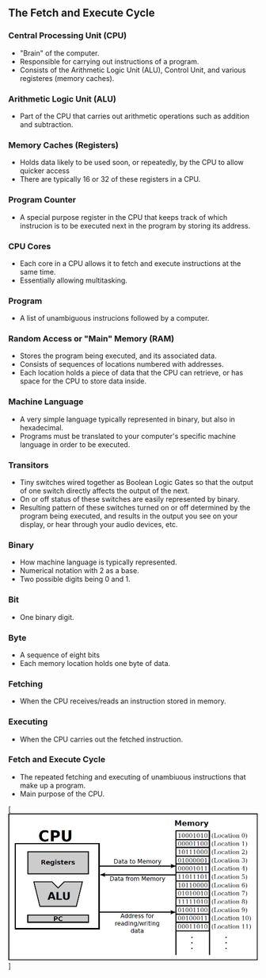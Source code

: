 
## The Fetch and Execute Cycle

### Central Processing Unit (CPU)

- "Brain" of the computer.
- Responsible for carrying out instructions of a program.
- Consists of the Arithmetic Logic Unit (ALU), Control Unit, and various registeres (memory caches).

### Arithmetic Logic Unit (ALU)

- Part of the CPU that carries out arithmetic operations such as addition and subtraction.

### Memory Caches (Registers)

- Holds data likely to be used soon, or repeatedly, by the CPU to allow quicker access
- There are typically 16 or 32 of these registers in a CPU.

### Program Counter

- A special purpose register in the CPU that keeps track of which instrucion is to be executed next in the program by storing its address.

### CPU Cores

- Each core in a CPU allows it to fetch and execute instructions at the same time.
- Essentially allowing multitasking.

### Program

- A list of unambiguous instrucions followed by a computer.

### Random Access or "Main" Memory (RAM)

- Stores the program being executed, and its associated data.
- Consists of sequences of locations numbered with addresses.
- Each location holds a piece of data that the CPU can retrieve, or has space for the CPU to store data inside.

### Machine Language

- A very simple language typically represented in binary, but also in hexadecimal.
- Programs must be translated to your computer's specific machine language in order to be executed.

### Transitors

- Tiny switches wired together as Boolean Logic Gates so that the output of one switch directly affects the output of the next.
- On or off status of these switches are easily represented by binary.
- Resulting pattern of these switches turned on or off determined by the program being executed, and results in the output you see on your display, or hear through your audio devices, etc.

### Binary

- How machine language is typically represented.
- Numerical notation with 2 as a base.
- Two possible digits being 0 and 1.

### Bit

- One binary digit.

### Byte

- A sequence of eight bits
- Each memory location holds one byte of data.

### Fetching

- When the CPU receives/reads an instruction stored in memory.

### Executing

- When the CPU carries out the fetched instruction.

### Fetch and Execute Cycle

- The repeated fetching and executing of unambiuous instructions that make up a program.
- Main purpose of the CPU.

[![Fetch and Execute Cycle Diagram](/images/fetch-and-execute-schematic.jpg)]